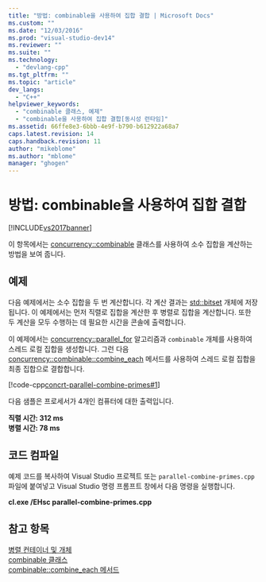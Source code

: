 ```yaml
---
title: "방법: combinable을 사용하여 집합 결합 | Microsoft Docs"
ms.custom: ""
ms.date: "12/03/2016"
ms.prod: "visual-studio-dev14"
ms.reviewer: ""
ms.suite: ""
ms.technology: 
  - "devlang-cpp"
ms.tgt_pltfrm: ""
ms.topic: "article"
dev_langs: 
  - "C++"
helpviewer_keywords: 
  - "combinable 클래스, 예제"
  - "combinable을 사용하여 집합 결합[동시성 런타임]"
ms.assetid: 66ffe8e3-6bbb-4e9f-b790-b612922a68a7
caps.latest.revision: 14
caps.handback.revision: 11
author: "mikeblome"
ms.author: "mblome"
manager: "ghogen"
---
```

# 방법: combinable을 사용하여 집합 결합
[!INCLUDE[vs2017banner](../../assembler/inline/includes/vs2017banner.md)]

이 항목에서는 [concurrency::combinable](../../parallel/concrt/reference/combinable-class.md) 클래스를 사용하여 소수 집합을 계산하는 방법을 보여 줍니다.  
  
## 예제  
 다음 예제에서는 소수 집합을 두 번 계산합니다.  각 계산 결과는 [std::bitset](../../standard-library/bitset-class.md) 개체에 저장됩니다.  이 예제에서는 먼저 직렬로 집합을 계산한 후 병렬로 집합을 계산합니다.  또한 두 계산을 모두 수행하는 데 필요한 시간을 콘솔에 출력합니다.  
  
 이 예제에서는 [concurrency::parallel\_for](../Topic/parallel_for%20Function.md) 알고리즘과 `combinable` 개체를 사용하여 스레드 로컬 집합을 생성합니다.  그런 다음 [concurrency::combinable::combine\_each](../Topic/combinable::combine_each%20Method.md) 메서드를 사용하여 스레드 로컬 집합을 최종 집합으로 결합합니다.  
  
 [!code-cpp[concrt-parallel-combine-primes#1](../../parallel/concrt/codesnippet/CPP/how-to-use-combinable-to-combine-sets_1.cpp)]  
  
 다음 샘플은 프로세서가 4개인 컴퓨터에 대한 출력입니다.  
  
  **직렬 시간: 312 ms**  
**병렬 시간: 78 ms**   
## 코드 컴파일  
 예제 코드를 복사하여 Visual Studio 프로젝트 또는 `parallel-combine-primes.cpp` 파일에 붙여넣고 Visual Studio 명령 프롬프트 창에서 다음 명령을 실행합니다.  
  
 **cl.exe \/EHsc parallel\-combine\-primes.cpp**  
  
## 참고 항목  
 [병렬 컨테이너 및 개체](../../parallel/concrt/parallel-containers-and-objects.md)   
 [combinable 클래스](../../parallel/concrt/reference/combinable-class.md)   
 [combinable::combine\_each 메서드](../Topic/combinable::combine_each%20Method.md)